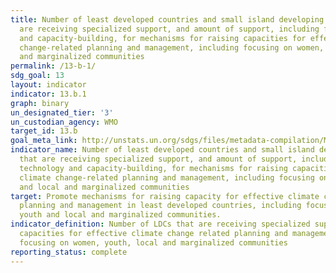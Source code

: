 ```yaml
---
title: Number of least developed countries and small island developing States that
  are receiving specialized support, and amount of support, including finance, technology
  and capacity-building, for mechanisms for raising capacities for effective climate
  change-related planning and management, including focusing on women, youth and local
  and marginalized communities
permalink: /13-b-1/
sdg_goal: 13
layout: indicator
indicator: 13.b.1
graph: binary
un_designated_tier: '3'
un_custodian_agency: WMO
target_id: 13.b
goal_meta_link: http://unstats.un.org/sdgs/files/metadata-compilation/Metadata-Goal-13.pdf
indicator_name: Number of least developed countries and small island developing States
  that are receiving specialized support, and amount of support, including finance,
  technology and capacity-building, for mechanisms for raising capacities for effective
  climate change-related planning and management, including focusing on women, youth
  and local and marginalized communities
target: Promote mechanisms for raising capacity for effective climate change-related
  planning and management in least developed countries, including focusing on women,
  youth and local and marginalized communities.
indicator_definition: Number of LDCs that are receiving specialized support for raising
  capacities for effective climate change related planning and management, including
  focusing on women, youth, local and marginalized communities
reporting_status: complete
---
```

